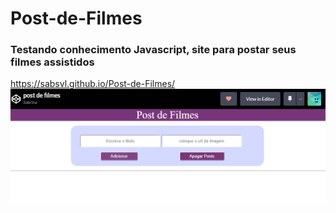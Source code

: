 # Post-de-Filmes
### Testando conhecimento Javascript, site para postar seus filmes assistidos

https://sabsvl.github.io/Post-de-Filmes/
<img src="fotoSite.png" />
